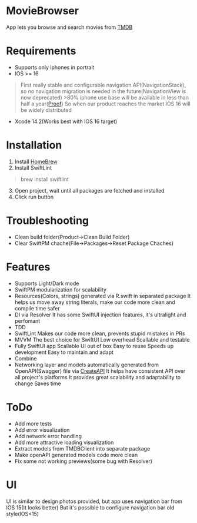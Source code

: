 # MovieBrowser

App lets you browse and search movies from [TMDB](https://www.themoviedb.org/)

# Requirements
- Supports only iphones in portrait
- IOS >= 16
> First really stable and configurable navigation API(NavigationStack), so no navigation migration is needed in the future(NavigationView is now deprecated)
 \>80% iphone use base will be available in less than half a year([Proof](https://www.macrumors.com/2022/06/03/ios-15-installation-numbers-apple/))
So when our product reaches the market IOS 16 will be widely distributed
- Xcode 14.2(Works best with IOS 16 target)

# Installation
1. Install [HomeBrew](https://brew.sh/)
2. Install SwiftLint
> brew install swiftlint
3. Open project, wait until all packages are fetched and installed
4. Click run button
# Troubleshooting
- Clean build folder(Product->Clean Build Folder)
- Clear SwiftPM chache(File->Packages->Reset Package Chaches)

# Features
- Supports Light/Dark mode
- SwiftPM modularization for scalability
- Resources(Colors, strings) generated via R.swift in separated package
It helps us move away string literals, make our code more clean and compile time safer
- DI via Resolver
It has some SwiftUI injection features, it's ultralight and perfomant
- TDD
- SwiftLint
Makes our code more clean, prevents stupid mistakes in PRs
- MVVM
The best choice for SwiftUI
Low overhead
Scallable and testable
- Fully SwiftUI app
Scallable UI out of box
Easy to reuse
Speeds up development
Easy to maintain and adapt
- Combine
- Networking layer and models automatically generated from OpenAPI(Swagger) file via [CreateAPI](https://github.com/CreateAPI/CreateAPI) 
It helps have consistent API over all project's platforms
It provides great scalability and adaptability to change
Saves time

# ToDo
- Add more tests
- Add error visualization
- Add network error handling
- Add more attractive loading visualization
- Extract models from TMDBClient into separate package
- Make openAPI generated models code more clean
- Fix some not working previews(some bug with Resolver)

# UI
UI is similar to design photos provided, but app uses navigation bar from IOS 15(It looks better)
But it's possible to configure navigation bar old style(IOS<15)
